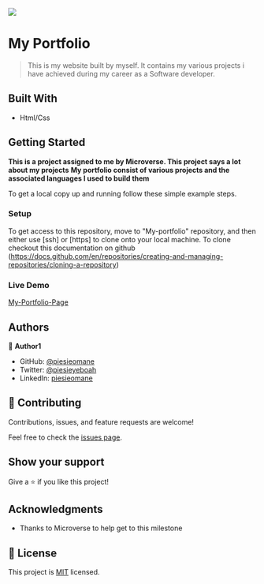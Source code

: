 ![](https://img.shields.io/badge/Microverse-blueviolet)

# My Portfolio

> This is my website built by myself. It contains my various projects i have achieved during my career as a Software developer.

## Built With

- Html/Css

## Getting Started

**This is a project assigned to me by Microverse. This project says a lot about my projects**
**My portfolio consist of various projects and the associated languages I used to build them**

To get a local copy up and running follow these simple example steps.

### Setup

To get access to this repository, move to "My-portfolio" repository, and then either use [ssh] or [https] to
clone onto your local machine.
To clone checkout this documentation on github (https://docs.github.com/en/repositories/creating-and-managing-repositories/cloning-a-repository)

### Live Demo

[My-Portfolio-Page](https://piesieomane.github.io/My-portfolio/)

## Authors

👤 **Author1**

- GitHub: [@piesieomane](https://github.com/piesieomane)
- Twitter: [@piesieyeboah](https://twitter.com/piesieyeboah)
- LinkedIn: [piesieomane](https://linkedin.com/in/piesieomane)

## 🤝 Contributing

Contributions, issues, and feature requests are welcome!

Feel free to check the [issues page](../../issues/).

## Show your support

Give a ⭐️ if you like this project!

## Acknowledgments

- Thanks to Microverse to help get to this milestone

## 📝 License

This project is [MIT](./MIT.md) licensed.
